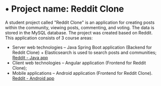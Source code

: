 # •	Project name: Reddit Clone

A student project called "Reddit Clone" is an application for creating posts within the community, viewing posts, commenting, and voting. The data is stored in the MySQL database. The project was created based on Reddit.
This application consists of 3 course areas: 
- Server web technologies – Java Spring Boot application (Backend for Reddit Clone) + Elasticsearch is used to search posts and communities; [Reddit - Java app](https://github.com/majabirmancevic/reddit-clone-web-be)
- Client web technologies – Angular application (Frontend for Reddit Clone);
- Mobile applications – Android application (Frontend for Reddit Clone).
[Reddit - Android app](https://github.com/majabirmancevic/reddit-clone-mob-fe)
